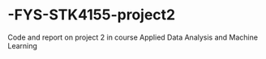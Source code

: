 # -FYS-STK4155-project2
Code and report on project 2 in course Applied Data Analysis and Machine Learning
